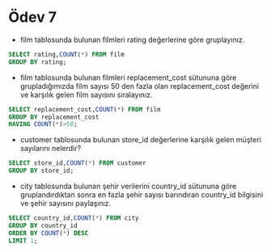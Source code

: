 # Ödev 7
* film tablosunda bulunan filmleri rating değerlerine göre gruplayınız.

```sql
SELECT rating,COUNT(*) FROM film
GROUP BY rating;
```

* film tablosunda bulunan filmleri replacement_cost sütununa göre grupladığımızda film sayısı 50 den fazla olan replacement_cost değerini ve karşılık gelen film sayısını sıralayınız.

```sql
SELECT replacement_cost,COUNT(*) FROM film
GROUP BY replacement_cost
HAVING COUNT(*)>50;
```

* customer tablosunda bulunan store_id değerlerine karşılık gelen müşteri sayılarını nelerdir?

```sql
SELECT store_id,COUNT(*) FROM customer
GROUP BY store_id;
```

* city tablosunda bulunan şehir verilerini country_id sütununa göre gruplandırdıktan sonra en fazla şehir sayısı barındıran country_id bilgisini ve şehir sayısını paylaşınız.

```sql
SELECT country_id,COUNT(*) FROM city
GROUP BY country_id
ORDER BY COUNT(*) DESC
LIMIT 1;
```
